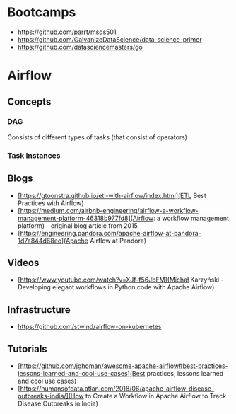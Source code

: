 # Bootcamps

- https://github.com/parrt/msds501
- https://github.com/GalvanizeDataScience/data-science-primer
- https://github.com/datasciencemasters/go




# Airflow

## Concepts

### DAG

Consists of different types of tasks (that consist of operators)

### Task Instances 

## Blogs

- [https://gtoonstra.github.io/etl-with-airflow/index.html](ETL Best Practices with Airflow)
- [https://medium.com/airbnb-engineering/airflow-a-workflow-management-platform-46318b977fd8](Airflow: a workflow management platform) - original blog article from 2015
- [https://engineering.pandora.com/apache-airflow-at-pandora-1d7a844d68ee](Apache Airflow at Pandora)


## Videos
- [https://www.youtube.com/watch?v=XJf-f56JbFM](Michał Karzyński - Developing elegant workflows in Python code with Apache Airflow)


## Infrastructure 

- https://github.com/stwind/airflow-on-kubernetes

## Tutorials

- [https://github.com/jghoman/awesome-apache-airflow#best-practices-lessons-learned-and-cool-use-cases](Best practices, lessons learned and cool use cases)
- [https://humansofdata.atlan.com/2018/06/apache-airflow-disease-outbreaks-india/](How to Create a Workflow in Apache Airflow to Track Disease Outbreaks in India)
